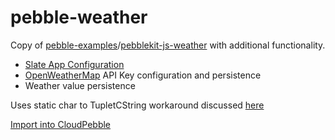 # pebble-weather

Copy of [pebble-examples](https://github.com/pebble-examples)/[pebblekit-js-weather](https://github.com/pebble-examples/pebblekit-js-weather) with additional functionality.

- [Slate App Configuration](https://developer.getpebble.com/tutorials/intermediate/slate/)
- [OpenWeatherMap](http://openweathermap.org) API Key configuration and persistence
- Weather value persistence

Uses static char to TupletCString workaround discussed [here](https://forums.getpebble.com/discussion/10690/the-address-of-will-always-evaluate-as-true)

[Import into CloudPebble](https://cloudpebble.net/ide/import/github/idiotandrobot/pebble-weather/)
